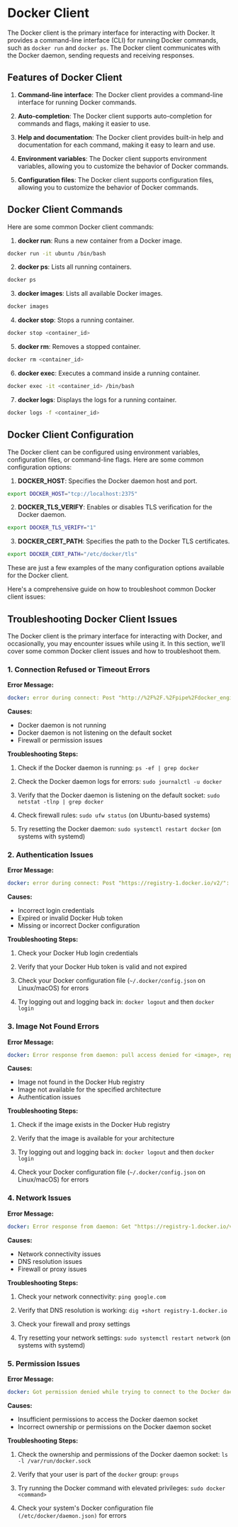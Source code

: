 # Docker Client

The Docker client is the primary interface for interacting with Docker. It provides a command-line interface (CLI) for running Docker commands, such as `docker run` and `docker ps`. The Docker client communicates with the Docker daemon, sending requests and receiving responses.

## Features of Docker Client

1. **Command-line interface**: The Docker client provides a command-line interface for running Docker commands.

2. **Auto-completion**: The Docker client supports auto-completion for commands and flags, making it easier to use.
3. **Help and documentation**: The Docker client provides built-in help and documentation for each command, making it easy to learn and use.
4. **Environment variables**: The Docker client supports environment variables, allowing you to customize the behavior of Docker commands.
5. **Configuration files**: The Docker client supports configuration files, allowing you to customize the behavior of Docker commands.

## Docker Client Commands

Here are some common Docker client commands:

1. **docker run**: Runs a new container from a Docker image.

```bash
docker run -it ubuntu /bin/bash
```

2. **docker ps**: Lists all running containers.

```bash
docker ps
```

3. **docker images**: Lists all available Docker images.

```bash
docker images
```

4. **docker stop**: Stops a running container.

```bash
docker stop <container_id>
```

5. **docker rm**: Removes a stopped container.

```bash
docker rm <container_id>
```

6. **docker exec**: Executes a command inside a running container.

```bash
docker exec -it <container_id> /bin/bash
```

7. **docker logs**: Displays the logs for a running container.

```bash
docker logs -f <container_id>
```

## Docker Client Configuration

The Docker client can be configured using environment variables, configuration files, or command-line flags. Here are some common configuration options:

1. **DOCKER_HOST**: Specifies the Docker daemon host and port.

```bash
export DOCKER_HOST="tcp://localhost:2375"
```

2. **DOCKER_TLS_VERIFY**: Enables or disables TLS verification for the Docker daemon.

```bash
export DOCKER_TLS_VERIFY="1"
```

3. **DOCKER_CERT_PATH**: Specifies the path to the Docker TLS certificates.

```bash
export DOCKER_CERT_PATH="/etc/docker/tls"
```

These are just a few examples of the many configuration options available for the Docker client.

Here's a comprehensive guide on how to troubleshoot common Docker client issues:

## Troubleshooting Docker Client Issues

The Docker client is the primary interface for interacting with Docker, and occasionally, you may encounter issues while using it. In this section, we'll cover some common Docker client issues and how to troubleshoot them.

### 1. **Connection Refused or Timeout Errors**

**Error Message:**

```yaml
docker: error during connect: Post "http://%2F%2F.%2Fpipe%2Fdocker_engine/v1.40/containers/create": dial unix:///var/run/docker.sock: connect: connection refused
```

**Causes:**

- Docker daemon is not running
- Docker daemon is not listening on the default socket
- Firewall or permission issues

**Troubleshooting Steps:**

1. Check if the Docker daemon is running: `ps -ef | grep docker`

2. Check the Docker daemon logs for errors: `sudo journalctl -u docker`
3. Verify that the Docker daemon is listening on the default socket: `sudo netstat -tlnp | grep docker`
4. Check firewall rules: `sudo ufw status` (on Ubuntu-based systems)
5. Try resetting the Docker daemon: `sudo systemctl restart docker` (on systems with systemd)

### 2. **Authentication Issues**

**Error Message:**

```yaml
docker: error during connect: Post "https://registry-1.docker.io/v2/": unauthorized: authentication required
```

**Causes:**

- Incorrect login credentials
- Expired or invalid Docker Hub token
- Missing or incorrect Docker configuration

**Troubleshooting Steps:**

1. Check your Docker Hub login credentials

2. Verify that your Docker Hub token is valid and not expired
3. Check your Docker configuration file (`~/.docker/config.json` on Linux/macOS) for errors
4. Try logging out and logging back in: `docker logout` and then `docker login`

### 3. **Image Not Found Errors**

**Error Message:**

```yaml
docker: Error response from daemon: pull access denied for <image>, repository does not exist or may require 'docker login'
```

**Causes:**

- Image not found in the Docker Hub registry
- Image not available for the specified architecture
- Authentication issues

**Troubleshooting Steps:**

1. Check if the image exists in the Docker Hub registry

2. Verify that the image is available for your architecture
3. Try logging out and logging back in: `docker logout` and then `docker login`
4. Check your Docker configuration file (`~/.docker/config.json` on Linux/macOS) for errors

### 4. **Network Issues**

**Error Message:**

```yaml
docker: Error response from daemon: Get "https://registry-1.docker.io/v2/": dial tcp: lookup registry-1.docker.io on [::1]:53: read udp [::1]:42567->[::1]:53: read: connection refused
```

**Causes:**

- Network connectivity issues
- DNS resolution issues
- Firewall or proxy issues

**Troubleshooting Steps:**

1. Check your network connectivity: `ping google.com`

2. Verify that DNS resolution is working: `dig +short registry-1.docker.io`
3. Check your firewall and proxy settings
4. Try resetting your network settings: `sudo systemctl restart network` (on systems with systemd)

### 5. **Permission Issues**

**Error Message:**

```yaml
docker: Got permission denied while trying to connect to the Docker daemon socket at unix:///var/run/docker.sock: Get "http://%2F%2F.%2Fpipe%2Fdocker_engine/v1.40/containers/json": dial unix:///var/run/docker.sock: connect: permission denied
```

**Causes:**

- Insufficient permissions to access the Docker daemon socket
- Incorrect ownership or permissions on the Docker daemon socket

**Troubleshooting Steps:**

1. Check the ownership and permissions of the Docker daemon socket: `ls -l /var/run/docker.sock`

2. Verify that your user is part of the `docker` group: `groups`
3. Try running the Docker command with elevated privileges: `sudo docker <command>`
4. Check your system's Docker configuration file `(/etc/docker/daemon.json)` for errors

